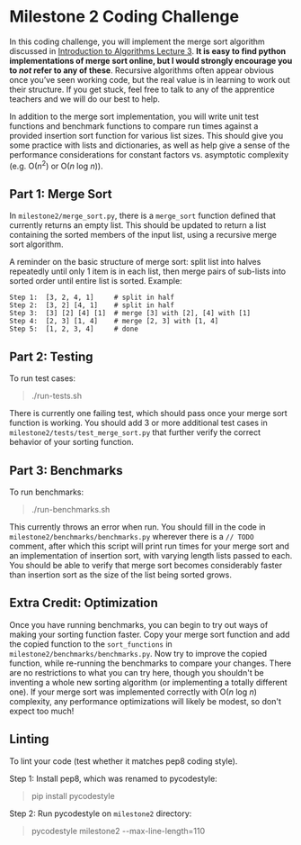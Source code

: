 # Milestone 2 Coding Challenge

In this coding challenge, you will implement the merge sort algorithm discussed in [Introduction to Algorithms Lecture 3](https://ocw.mit.edu/courses/electrical-engineering-and-computer-science/6-006-introduction-to-algorithms-fall-2011/lecture-videos/lecture-3-insertion-sort-merge-sort/). **It is easy to find python implementations of merge sort online, but I would strongly encourage you to _not_ refer to any of these**. Recursive algorithms often appear obvious once you’ve seen working code, but the real value is in learning to work out their structure. If you get stuck, feel free to talk to any of the apprentice teachers and we will do our best to help.

In addition to the merge sort implementation, you will write unit test functions and benchmark functions to compare run times against a provided insertion sort function for various list sizes. This should give you some practice with lists and dictionaries, as well as help give a sense of the performance considerations for constant factors vs. asymptotic complexity (e.g. O(*n*<sup>2</sup>) or O(*n* log *n*)).

Part 1: Merge Sort
------------------
In `milestone2/merge_sort.py`, there is a `merge_sort` function defined that currently returns an empty list. This should be updated to return a list containing the sorted members of the input list, using a recursive merge sort algorithm.

A reminder on the basic structure of merge sort: split list into halves repeatedly until only 1 item is in each list, then merge pairs of sub-lists into sorted order until entire list is sorted. Example:
```
Step 1:  [3, 2, 4, 1]     # split in half
Step 2:  [3, 2] [4, 1]    # split in half
Step 3:  [3] [2] [4] [1]  # merge [3] with [2], [4] with [1]
Step 4:  [2, 3] [1, 4]    # merge [2, 3] with [1, 4]
Step 5:  [1, 2, 3, 4]     # done
```

Part 2: Testing
---------------
To run test cases:

> ./run-tests.sh

There is currently one failing test, which should pass once your merge sort function is working. You should add 3 or more additional test cases in `milestone2/tests/test_merge_sort.py` that further verify the correct behavior of your sorting function.

Part 3: Benchmarks
------------------
To run benchmarks:

> ./run-benchmarks.sh

This currently throws an error when run. You should fill in the code in `milestone2/benchmarks/benchmarks.py` wherever there is a `// TODO` comment, after which this script will print run times for your merge sort and an implementation of insertion sort, with varying length lists passed to each. You should be able to verify that merge sort becomes considerably faster than insertion sort as the size of the list being sorted grows.

Extra Credit: Optimization
--------------------------
Once you have running benchmarks, you can begin to try out ways of making your sorting function faster. Copy your merge sort function and add the copied function to the `sort_functions` in `milestone2/benchmarks/benchmarks.py`. Now try to improve the copied function, while re-running the benchmarks to compare your changes. There are no restrictions to what you can try here, though you shouldn't be inventing a whole new sorting algorithm (or implementing a totally different one). If your merge sort was implemented correctly with O(*n* log *n*) complexity, any performance optimizations will likely be modest, so don't expect too much!

Linting
-------

To lint your code (test whether it matches pep8 coding style).

Step 1: Install pep8, which was renamed to pycodestyle:
> pip install pycodestyle

Step 2: Run pycodestyle on `milestone2` directory:
> pycodestyle milestone2 --max-line-length=110